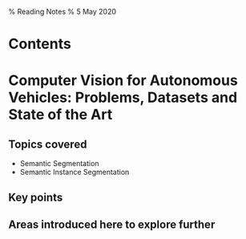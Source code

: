 % Reading Notes
% 5 May 2020

# Contents

# Computer Vision for Autonomous Vehicles: Problems, Datasets and State of the Art

## Topics covered

- Semantic Segmentation
- Semantic Instance Segmentation

## Key points

## Areas introduced here to explore further
